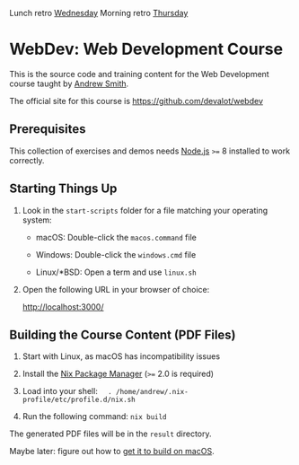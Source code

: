 Lunch retro [Wednesday](https://drive.google.com/open?id=1kD9PxUSdisdlqf-Gzhi3e9qgLdiZd3FuZUGtlPZGLl4)
Morning retro [Thursday](https://forms.gle/5ChMHpUt5MpXqdWu5)

WebDev: Web Development Course
==============================

This is the source code and training content for the Web
Development course taught by [Andrew Smith](https://github.com/andrewsouthpaw/).

The official site for this course is
<https://github.com/devalot/webdev>

Prerequisites
-------------

This collection of exercises and demos needs [Node.js][] `>=` 8
installed to work correctly.

Starting Things Up
------------------

  1. Look in the `start-scripts` folder for a file matching your
     operating system:

       - macOS: Double-click the `macos.command` file

       - Windows: Double-click the `windows.cmd` file

       - Linux/*BSD: Open a term and use `linux.sh`

  2. Open the following URL in your browser of choice:

     <http://localhost:3000/>


Building the Course Content (PDF Files)
---------------------------------------

1. Start with Linux, as macOS has incompatibility issues

1. Install the [Nix Package Manager](https://nixos.org/nix/) (`>=`
   2.0 is required)

1. Load into your shell: `  . /home/andrew/.nix-profile/etc/profile.d/nix.sh`

1. Run the following command: `nix build`

The generated PDF files will be in the `result` directory.

[pjones]: http://www.devalot.com/about/pjones.html
[node.js]: https://nodejs.org/

Maybe later: figure out how to [get it to build on macOS](https://www.softinio.com/post/moving-from-homebrew-to-nix-package-manager/).
